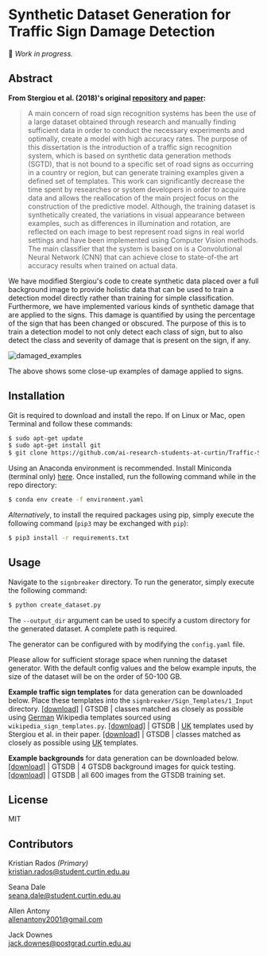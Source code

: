 # Synthetic Dataset Generation for Traffic Sign Damage Detection

🚧 *Work in progress.*

## Abstract
**From Stergiou et al. (2018)'s original [repository](https://github.com/alexandrosstergiou/Traffic-Sign-Recognition-basd-on-Synthesised-Training-Data) and [paper](https://www.mdpi.com/2504-2289/2/3/19):**
> A main concern of road sign recognition systems has been the use of a large dataset obtained through research and manually finding sufficient data in order to conduct the necessary experiments and optimally, create a model with high accuracy rates. The purpose of this dissertation is the introduction of a traffic sign recognition system, which is based on synthetic data generation methods (SGTD), that is not bound to a specific set of road signs as occurring in a country or region, but can generate training examples given a defined set of templates. This work can significantly decrease the time spent by researches or system developers in order to acquire data and allows the reallocation of the main project focus on the construction of the predictive model. Although, the training dataset is synthetically created, the variations in visual appearance between examples, such as differences in illumination and rotation, are reflected on each image to best represent road signs in real world settings and have been implemented using Computer Vision methods. The main classifier that the system is based on is a Convolutional Neural Network (CNN) that can achieve close to state-of-the art accuracy results when trained on actual data.

We have modified Stergiou's code to create synthetic data placed over a full background image to provide holistic data that can be used to train a detection model directly rather than training for simple classification. Furthermore, we have implemented various kinds of synthetic damage that are applied to the signs. This damage is quantified by using the percentage of the sign that has been changed or obscured. The purpose of this is to train a detection model to not only detect each class of sign, but to also detect the class and severity of damage that is present on the sign, if any.
 
 ![damaged_examples](https://github.com/BunningsWarehouseOfficial/Traffic-Sign-Damage-Detection-using-Synthesised-Training-Data/blob/main/Figures/Damaged_examples.png "Templates")
 
The above shows some close-up examples of damage applied to signs.

## Installation
Git is required to download and install the repo. If on Linux or Mac, open Terminal and follow these commands:
```sh
$ sudo apt-get update
$ sudo apt-get install git
$ git clone https://github.com/ai-research-students-at-curtin/Traffic-Sign-Damage-Detection-using-Synthesised-Training-Data.git
```

Using an Anaconda environment is recommended. Install Miniconda (terminal only) [here](https://docs.conda.io/en/latest/miniconda.html). Once installed, run the following command while in the repo directory:
```sh
$ conda env create -f environment.yaml
```

*Alternatively*, to install the required packages using pip, simply execute the following command (`pip3` may be exchanged with `pip`):
```sh
$ pip3 install -r requirements.txt
```

[comment]: <> (Note that the synthetic dataset SGTSD will need aprox. 10GB and the sample set used for training will be close to 1GB.)


## Usage
Navigate to the `signbreaker` directory. To run the generator, simply execute the following command:
```sh
$ python create_dataset.py
```
The `--output_dir` argument can be used to specify a custom directory for the generated dataset. A complete path is required.

The generator can be configured with by modifying the `config.yaml` file.

Please allow for sufficient storage space when running the dataset generator. With the default config values and the below example inputs, the size of the dataset will be on the order of 50-100 GB.

**Example traffic sign templates** for data generation can be downloaded below. Place these templates into the `signbreaker/Sign_Templates/1_Input` directory.
[[download]](https://drive.google.com/file/d/1kMAPRSOs9RqAtQu6-fUEn1fqkazIC3Kt/view?usp=sharing) | GTSDB | classes matched as closely as possible using [German](https://en.wikipedia.org/wiki/Road_signs_in_Germany) Wikipedia templates sourced using `wikipedia_sign_templates.py`.
[[download]](https://drive.google.com/file/d/1dALYTwtGMGrEXROh8KWBdLzH2_1Jxzmu/view?usp=sharing) | GTSDB | [UK](https://www.gov.uk/guidance/traffic-sign-images) templates used by Stergiou et al. in their paper.
[[download]](https://drive.google.com/file/d/19_muDfADDh83zwIndZE3bsfbFh9KrGKD/view?usp=sharing) | GTSDB |  classes matched as closely as possible using [UK](https://www.gov.uk/guidance/traffic-sign-images) templates.

**Example backgrounds** for data generation can be downloaded below.
[[download]](https://drive.google.com/file/d/1WCfWVruL0_WxnMaYJ-qzQD0cnFO478fh/view?usp=sharing) | GTSDB | 4 GTSDB background images for quick testing.
[[download]](https://drive.google.com/file/d/1dWkyX9-lGEE59odbthu3zFdZT9ksQ2nS/view?usp=sharing) | GTSDB | all 600 images from the GTSDB training set.

## License
MIT

## Contributors
Kristian Rados *(Primary)* \
kristian.rados@student.curtin.edu.au

Seana Dale \
seana.dale@student.curtin.edu.au

Allen Antony \
allenantony2001@gmail.com

Jack Downes \
jack.downes@postgrad.curtin.edu.au
